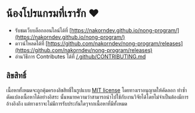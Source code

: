 # น้องโปรแกรมที่เรารัก ❤

- รับชมเว็บบล็อกออนไลน์ได้ที่ [https://nakorndev.github.io/nong-program/](https://nakorndev.github.io/nong-program/)
- ดาวน์โหลดได้ที่ [https://github.com/nakorndev/nong-program/releases](https://github.com/nakorndev/nong-program/releases)
- อ่านวิธีการ Contributes ได้ที่ [/.github/CONTRIBUTING.md](/.github/CONTRIBUTING.md)

## ลิขสิทธิ์

เนื้อหาทั้งหมดจะถูกคุ้มครองลิขสิทธิ์ในรูปแบบ [MIT license](https://www.gnu.org/licenses/lgpl-3.0.en.html) โดยทางเราอนุญาตให้คัดลอก ทำซ้ำ ดัดแปลงเนื้อหาได้อย่างอิสระ นั้นหมายความว่าสามารถนำไปใช้กับงานวิจัยได้โดยไม่จำเป็นต้องมีการอ้างอิงถึง แต่ทางเราจะไม่มีการรับประกันใดๆจากเนื้อหาที่มีทั้งหมด
